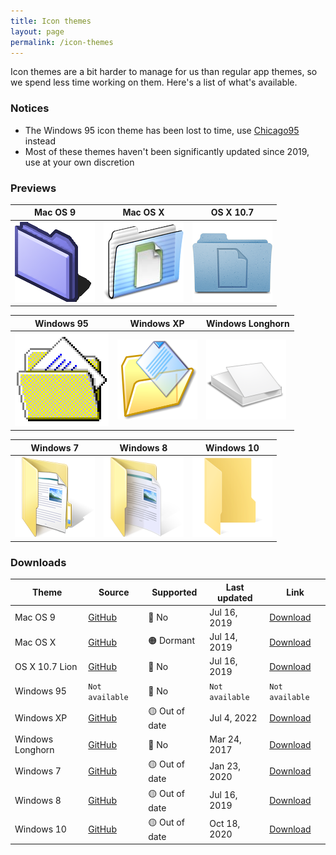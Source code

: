 ```yaml
---
title: Icon themes
layout: page
permalink: /icon-themes
---
```


Icon themes are a bit harder to manage for us than regular app themes, so we spend less time working on them. Here's a list of what's available.

### Notices
- The Windows 95 icon theme has been lost to time, use [Chicago95](https://github.com/grassmunk/Chicago95) instead
- Most of these themes haven't been significantly updated since 2019, use at your own discretion

### Previews

| Mac OS 9 | Mac OS X | OS X 10.7 |
| --- | --- | --- |
| ![macos-9](resources/icons/macos-9/folder.png) | ![macos-10](resources/icons/macos-10/folder.png) | ![os-x-10.7](resources/icons/os-x-10.7/folder.png) |

| Windows 95 | Windows XP | Windows Longhorn |
| --- | --- | --- |
| ![windows-95](resources/icons/windows-95/folder.png) | ![windows-xp](resources/icons/windows-xp/folder.png) | ![windows-longhorn](resources/icons/windows-longhorn/folder.png) |


| Windows 7 | Windows 8 | Windows 10 |
| --- | --- | --- |
| ![windows-7](resources/icons/windows-7/folder.png) | ![windows-8](resources/icons/windows-8/folder.png) | ![windows-10](resources/icons/windows-10/folder.png) |

### Downloads
| Theme | Source | Supported | Last updated | Link |
| --- | --- | --- | --- | --- |
| Mac OS 9 | [GitHub](https://github.com/gtk-upgraded/Platinum9) | 🔴 No | Jul 16, 2019 | [Download](https://github.com/gtk-upgraded/Platinum9/archive/master.zip) |
| Mac OS X | [GitHub](https://github.com/B00merang-Artwork/Mac-OS-X-Cheetah) | 🟠 Dormant | Jul 14, 2019 | [Download](https://github.com/B00merang-Artwork/Mac-OS-X-Cheetah/archive/master.zip) |
| OS X 10.7 Lion | [GitHub](https://github.com/B00merang-Artwork/Mac-OS-X-Lion) | 🔴 No | Jul 16, 2019 | [Download](https://github.com/B00merang-Artwork/Mac-OS-X-Lion/archive/master.zip) |
| Windows 95 | `Not available` | 🔴 No | `Not available` | `Not available` |
| Windows XP | [GitHub](https://github.com/B00merang-Artwork/Windows-XP) | 🟡 Out of date | Jul 4, 2022 | [Download](https://www.pling.com/p/1158349/) |
| Windows Longhorn | [GitHub](https://github.com/B00merang-Artwork/Windows-Longhorn) | 🔴 No | Mar 24, 2017 | [Download](https://github.com/B00merang-Artwork/Windows-Longhorn/archive/master.zip) |
| Windows 7 | [GitHub](https://github.com/B00merang-Artwork/Windows-7) | 🟡 Out of date | Jan 23, 2020 | [Download](https://github.com/B00merang-Artwork/Windows-7/archive/master.zip) |
| Windows 8 | [GitHub](https://github.com/B00merang-Artwork/Windows-8) | 🟡 Out of date | Jul 16, 2019 | [Download](https://github.com/B00merang-Artwork/Windows-8/archive/master.zip) |
| Windows 10 | [GitHub](https://github.com/B00merang-Artwork/Windows-10) | 🟡 Out of date | Oct 18, 2020 | [Download](https://github.com/B00merang-Artwork/Windows-10/archive/master.zip) |
